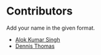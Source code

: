 # Contributors

Add your name in the given format.

* [Alok Kumar Singh](https://github.com/akstron)
* [Dennis Thomas](https://github.com/DNA5769)